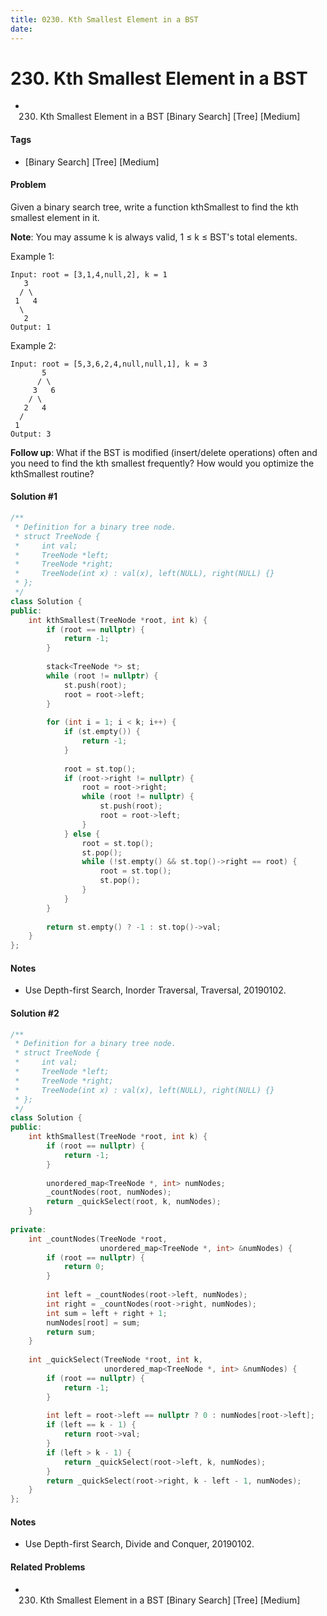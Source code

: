 ```yaml
---
title: 0230. Kth Smallest Element in a BST
date: 
---
```


# 230. Kth Smallest Element in a BST
- 230. Kth Smallest Element in a BST [Binary Search] [Tree] [Medium]

#### Tags
- [Binary Search] [Tree] [Medium]

#### Problem
Given a binary search tree, write a function kthSmallest to find the kth smallest element in it.

**Note**: 
You may assume k is always valid, 1 ≤ k ≤ BST's total elements.

Example 1:

    Input: root = [3,1,4,null,2], k = 1
       3
      / \
     1   4
      \
       2
    Output: 1

Example 2:

    Input: root = [5,3,6,2,4,null,null,1], k = 3
           5
          / \
         3   6
        / \
       2   4
      /
     1
    Output: 3

**Follow up**:
What if the BST is modified (insert/delete operations) often and you need to find the kth smallest frequently? How would you optimize the kthSmallest routine?

#### Solution #1
``` C++
/**
 * Definition for a binary tree node.
 * struct TreeNode {
 *     int val;
 *     TreeNode *left;
 *     TreeNode *right;
 *     TreeNode(int x) : val(x), left(NULL), right(NULL) {}
 * };
 */
class Solution {
public:
    int kthSmallest(TreeNode *root, int k) {
        if (root == nullptr) {
            return -1;
        }
        
        stack<TreeNode *> st;
        while (root != nullptr) {
            st.push(root);
            root = root->left;
        }
        
        for (int i = 1; i < k; i++) {
            if (st.empty()) {
                return -1;
            }
            
            root = st.top();
            if (root->right != nullptr) {
                root = root->right;
                while (root != nullptr) {
                    st.push(root);
                    root = root->left;
                }
            } else {
                root = st.top();
                st.pop();
                while (!st.empty() && st.top()->right == root) {
                    root = st.top();
                    st.pop();
                }
            }
        }
        
        return st.empty() ? -1 : st.top()->val;
    }
};
```

#### Notes
- Use Depth-first Search, Inorder Traversal, Traversal, 20190102.

#### Solution #2
``` C++
/**
 * Definition for a binary tree node.
 * struct TreeNode {
 *     int val;
 *     TreeNode *left;
 *     TreeNode *right;
 *     TreeNode(int x) : val(x), left(NULL), right(NULL) {}
 * };
 */
class Solution {
public:
    int kthSmallest(TreeNode *root, int k) {
        if (root == nullptr) {
            return -1;
        }
        
        unordered_map<TreeNode *, int> numNodes;
        _countNodes(root, numNodes);
        return _quickSelect(root, k, numNodes);
    }
    
private:
    int _countNodes(TreeNode *root, 
                    unordered_map<TreeNode *, int> &numNodes) {
        if (root == nullptr) {
            return 0;
        }
        
        int left = _countNodes(root->left, numNodes);
        int right = _countNodes(root->right, numNodes);
        int sum = left + right + 1;
        numNodes[root] = sum;
        return sum;
    }
    
    int _quickSelect(TreeNode *root, int k, 
                     unordered_map<TreeNode *, int> &numNodes) {
        if (root == nullptr) {
            return -1;
        }
        
        int left = root->left == nullptr ? 0 : numNodes[root->left];
        if (left == k - 1) {
            return root->val;
        }
        if (left > k - 1) {
            return _quickSelect(root->left, k, numNodes);
        }
        return _quickSelect(root->right, k - left - 1, numNodes);
    }
};
```

#### Notes
- Use Depth-first Search, Divide and Conquer, 20190102.

#### Related Problems
- 230. Kth Smallest Element in a BST [Binary Search] [Tree] [Medium]
